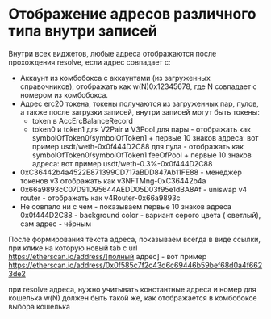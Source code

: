 # Отображение адресов различного типа внутри записей

Внутри всех виджетов, любые адреса отображаются после прохождения resolve, если адрес совпадает с:

- Аккаунт из комбобокса с аккаунтами (из загруженных справочников), отображать как w(N)0x12345678, где N совпадает с
  номером из комбобокса.
- Адрес erc20 токена, токены получаются из загруженных пар, пулов, а также после загрузки записей, внутри записей могут
  быть токены:
    - token в AccErcBalanceRecord
    - token0 и token1 для V2Pair и V3Pool
      для пары - отображать как symbolOfToken0/symbolOfToken1 + первые 10 знаков адреса: вот пример
      usdt/weth-0x0f444D2C88
      для пула - отображать как symbolOfToken0/symbolOfToken1 feeOfPool + первые 10 знаков адреса: вот пример
      usdt/weth-0.3%-0x0f444D2C88
- 0xC36442b4a4522E871399CD717aBDD847Ab11FE88 - менеджер токенов v3 отображать как v3NFTMng-0xC36442b4a
- 0x66a9893cC07D91D95644AEDD05D03f95e1dBA8Af - uniswap v4 router - отображать как v4Router-0x66a9893c
- Не совпало ни с чем - показываем первые 10 знаков адреса 0x0f444D2C88 - background color - вариант серого цвета (
  светлый), сам адрес - чёрным

После формирования текста адреса, показываем всегда в виде ссылки, при клике на которую новый tab с
url https://etherscan.io/address/[полный адрес] - вот
пример https://etherscan.io/address/0x0f585c7f2c43d6c69446b59bef68d0a4f6623de2

при resolve адреса, нужно учитывать константные адреса и номер для кошелька w(N) должен быть такой же, как отображается
в комбобоксе выбора кошелька